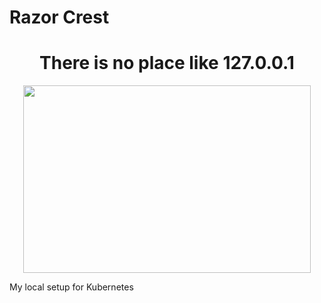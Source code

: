 # Razor Crest


<h1 align="center">There is no place like 127.0.0.1</h1>

<p align="center">
    <img width="460" height="300" src="https://github.com/isurudevj/razor-crest/raw/main/github-docs/razor-crest.gif">
</p>


My local setup for Kubernetes
